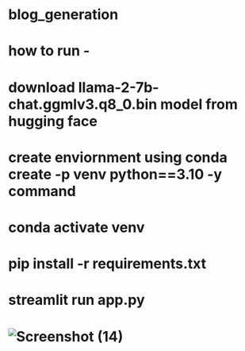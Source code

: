 # blog_generation
# how to run - 
# download llama-2-7b-chat.ggmlv3.q8_0.bin model from hugging face
# create enviornment using conda create -p venv python==3.10 -y command
# conda activate venv
# pip install -r requirements.txt
# streamlit run app.py
# ![Screenshot (14)](https://github.com/adas754/blog_generation/assets/83580623/7f016b39-0050-444c-8be3-1c6c130593f3)

